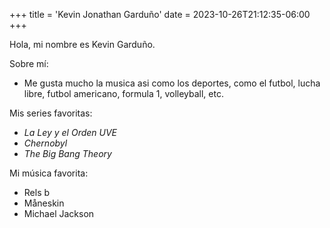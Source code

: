 +++
title = 'Kevin Jonathan Garduño'
date = 2023-10-26T21:12:35-06:00
+++

Hola, mi nombre es Kevin Garduño.

Sobre mí:
- Me gusta mucho la musica asi como los deportes, como el futbol, lucha libre, futbol americano, formula 1, volleyball, etc.

Mis series favoritas:
- *La Ley y el Orden UVE*
- *Chernobyl*
- *The Big Bang Theory*

Mi música favorita:
- Rels b
- Måneskin
- Michael Jackson
